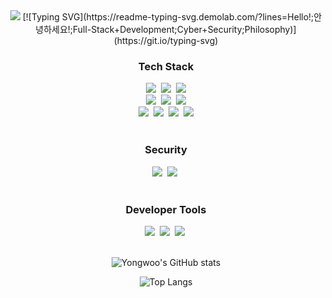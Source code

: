 <!--
**tryywlabs/tryywlabs** is a ✨ _special_ ✨ repository because its `README.md` (this file) appears on your GitHub profile.

Here are some ideas to get you started:

- 🔭 I’m currently working on ...
- 🌱 I’m currently learning ...
- 👯 I’m looking to collaborate on ...
- 🤔 I’m looking for help with ...
- 💬 Ask me about ...
- 📫 How to reach me: ...
- 😄 Pronouns: ...
- ⚡ Fun fact: ...
-->

<div align="center">
  <img src="https://capsule-render.vercel.app/api?type=blur&color=auto&height=300&section=header&text=Yongwoo%20Hur&fontSize=90" />
  [![Typing SVG](https://readme-typing-svg.demolab.com/?lines=Hello!;안녕하세요!;Full-Stack+Development;Cyber+Security;Philosophy)](https://git.io/typing-svg)
  
  
  <div align="center">
    <h3 align="center">Tech Stack</h3>
    <img src="https://img.shields.io/badge/react-20232a.svg?style=for-the-badge&logo=react&logoColor=61DAFB" />&nbsp
    <img src="https://img.shields.io/badge/-Django-092E20?style=for-the-badge&logo=django&logoColor=white"/>&nbsp
    <img src="https://img.shields.io/badge/jQuery-0769AD?style=for-the-badge&logo=jquery&logoColor=white"/>
    <br>
    <img src="https://img.shields.io/badge/html5-E34F26.svg?style=for-the-badge&logo=html5&logoColor=white" />&nbsp
    <img src="https://img.shields.io/badge/-Tailwind CSS-06B6D4?style=for-the-badge&logo=tailwindcss&logoColor=white"/>&nbsp
    <img src="https://img.shields.io/badge/-PostgreSQL-4169E1?style=for-the-badge&logo=postgresql&logoColor=white"/>
    <br>
    <img src="https://img.shields.io/badge/python-3776AB.svg?style=for-the-badge&logo=python&logoColor=yellow" />&nbsp
    <img src="https://img.shields.io/badge/-C++-00599C?style=for-the-badge&logo=cplusplus&logoColor=white"/>&nbsp
    <img src="https://img.shields.io/badge/Java-ED8B00?style=for-the-badge&logo=openjdk&logoColor=white"/>&nbsp
    <img src="https://img.shields.io/badge/javascript-F7DF1E.svg?style=for-the-badge&logo=javascript&logoColor=20232a" />
  </div>
  <br>

  <div align="center">
    <h3 align="center">Security</h3>
      <img src="https://img.shields.io/badge/-Wireshark-1679A7?style=for-the-badge&logo=wireshark&logoColor=white"/>&nbsp
      <img src="https://img.shields.io/badge/-Kali Linux-557C94?style=for-the-badge&logo=kalilinux&logoColor=white"/>&nbsp
  </div>
  <br>

  <div align="center">
    <h3 align="center">Developer Tools</h3>
    <img src="https://img.shields.io/badge/-Git-F05032?style=for-the-badge&logo=git&logoColor=white"/>&nbsp
    <img src="https://img.shields.io/badge/-GitHub-181717?style=for-the-badge&logo=github&logoColor=white"/>&nbsp
    <img src="https://img.shields.io/badge/-Docker-2496ED?style=for-the-badge&logo=docker&logoColor=white"/>&nbsp
  </div>
  <br>


  ![Yongwoo's GitHub stats](https://github-readme-stats.vercel.app/api?username=tryywlabs&show_icons=true&theme=radical)
  <br>

  ![Top Langs](https://github-readme-stats.vercel.app/api/top-langs/?username=tryywlabs&layout=compact)

  </div>
</div>


